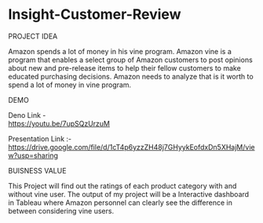# Insight-Customer-Review

PROJECT IDEA

Amazon spends a lot of money in his vine program. Amazon vine is a program that enables a select group of Amazon customers to post opinions about new and pre-release items to help their fellow customers to make educated purchasing decisions. Amazon needs to analyze that is it worth to spend a lot of money in vine program.


DEMO 

Deno Link -  
https://youtu.be/7upSQzUrzuM

Presentation Link :-
https://drive.google.com/file/d/1cT4p6yzzZH48j7GHyykEofdxDn5XHajM/view?usp=sharing



BUISNESS VALUE

This Project will find out the ratings of each product category with and without vine user. The output of my project will be a Interactive dashboard in Tableau where Amazon personnel can clearly see the difference in between considering vine users.
